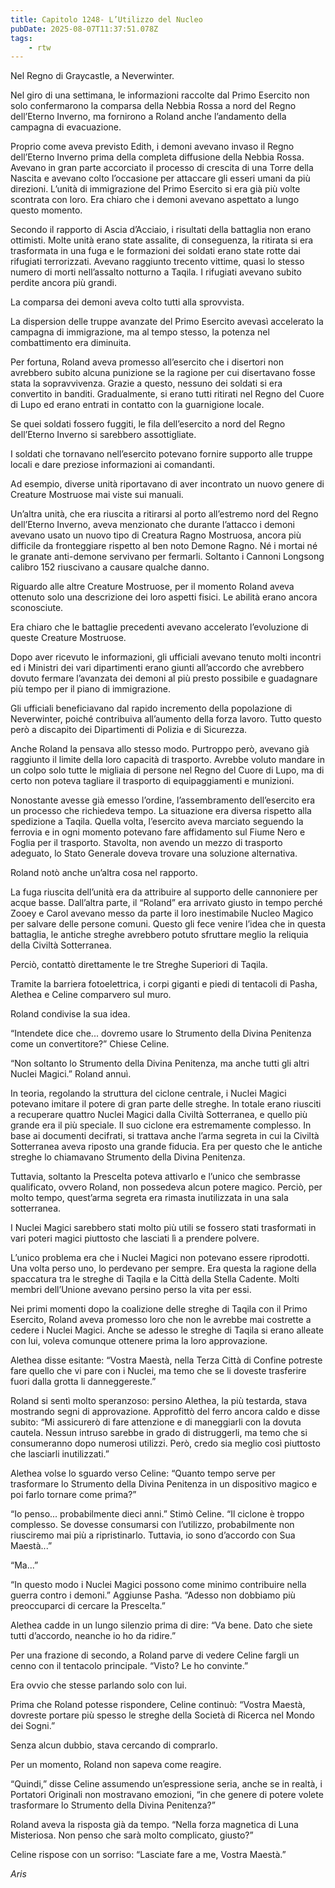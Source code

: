 ```yaml
---
title: Capitolo 1248- L’Utilizzo del Nucleo
pubDate: 2025-08-07T11:37:51.078Z
tags:
    - rtw
---
```



Nel Regno di Graycastle, a Neverwinter.


Nel giro di una settimana, le informazioni raccolte dal Primo Esercito non solo confermarono la comparsa della Nebbia Rossa a nord del Regno dell’Eterno Inverno, ma fornirono a Roland anche l’andamento della campagna di evacuazione.


Proprio come aveva previsto Edith, i demoni avevano invaso il Regno dell’Eterno Inverno prima della completa diffusione della Nebbia Rossa. Avevano in gran parte accorciato il processo di crescita di una Torre della Nascita e avevano colto l’occasione per attaccare gli esseri umani da più direzioni. L’unità di immigrazione del Primo Esercito si era già più volte scontrata con loro. Era chiaro che i demoni avevano aspettato a lungo questo momento.


Secondo il rapporto di Ascia d’Acciaio, i risultati della battaglia non erano ottimisti. Molte unità erano state assalite, di conseguenza, la ritirata si era trasformata in una fuga e le formazioni dei soldati erano state rotte dai rifugiati terrorizzati. Avevano raggiunto trecento vittime, quasi lo stesso numero di morti nell’assalto notturno a Taqila. I rifugiati avevano subito perdite ancora più grandi.


La comparsa dei demoni aveva colto tutti alla sprovvista.


La dispersion delle truppe avanzate del Primo Esercito avevasì accelerato la campagna di immigrazione, ma al tempo stesso, la potenza nel combattimento era diminuita.


Per fortuna, Roland aveva promesso all’esercito che i disertori non avrebbero subito alcuna punizione se la ragione per cui disertavano fosse stata la sopravvivenza. Grazie a questo, nessuno dei soldati si era convertito in banditi. Gradualmente, si erano tutti ritirati nel Regno del Cuore di Lupo ed erano entrati in contatto con la guarnigione locale.


Se quei soldati fossero fuggiti, le fila dell’esercito a nord del Regno dell’Eterno Inverno si sarebbero assottigliate.


I soldati che tornavano nell’esercito potevano fornire supporto alle truppe locali e dare preziose informazioni ai comandanti.


Ad esempio, diverse unità riportavano di aver incontrato un nuovo genere di Creature Mostruose mai viste sui manuali.


Un’altra unità, che era riuscita a ritirarsi al porto all’estremo nord del Regno dell’Eterno Inverno, aveva menzionato che durante l’attacco i demoni avevano usato un nuovo tipo di Creatura Ragno Mostruosa, ancora più difficile da fronteggiare rispetto al ben noto Demone Ragno. Né i mortai né le granate anti-demone servivano per fermarli. Soltanto i Cannoni Longsong calibro 152 riuscivano a causare qualche danno.


Riguardo alle altre Creature Mostruose, per il momento Roland aveva ottenuto solo una descrizione dei loro aspetti fisici. Le abilità erano ancora sconosciute.


Era chiaro che le battaglie precedenti avevano accelerato l’evoluzione di queste Creature Mostruose.


Dopo aver ricevuto le informazioni, gli ufficiali avevano tenuto molti incontri ed i Ministri dei vari dipartimenti erano giunti all’accordo che avrebbero dovuto fermare l’avanzata dei demoni al più presto possibile e guadagnare più tempo per il piano di immigrazione.


Gli ufficiali beneficiavano dal rapido incremento della popolazione di Neverwinter, poiché contribuiva all’aumento della forza lavoro. Tutto questo però a discapito dei Dipartimenti di Polizia e di Sicurezza.


Anche Roland la pensava allo stesso modo. Purtroppo però, avevano già raggiunto il limite della loro capacità di trasporto. Avrebbe voluto mandare in un colpo solo tutte le migliaia di persone nel Regno del Cuore di Lupo, ma di certo non poteva tagliare il trasporto di equipaggiamenti e munizioni.


Nonostante avesse già emesso l’ordine, l’assembramento dell’esercito era un processo che richiedeva tempo. La situazione era diversa rispetto alla spedizione a Taqila. Quella volta, l’esercito aveva marciato seguendo la ferrovia e in ogni momento potevano fare affidamento sul Fiume Nero e Foglia per il trasporto. Stavolta, non avendo un mezzo di trasporto adeguato, lo Stato Generale doveva trovare una soluzione alternativa.


Roland notò anche un’altra cosa nel rapporto.


La fuga riuscita dell’unità era da attribuire al supporto delle cannoniere per acque basse. Dall’altra parte, il “Roland” era arrivato giusto in tempo perché Zooey e Carol avevano messo da parte il loro inestimabile Nucleo Magico per salvare delle persone comuni. Questo gli fece venire l’idea che in questa battaglia, le antiche streghe avrebbero potuto sfruttare meglio la reliquia della Civiltà Sotterranea.


Perciò, contattò direttamente le tre Streghe Superiori di Taqila.


Tramite la barriera fotoelettrica, i corpi giganti e piedi di tentacoli di Pasha, Alethea e Celine comparvero sul muro.


Roland condivise la sua idea.


“Intendete dice che... dovremo usare lo Strumento della Divina Penitenza come un convertitore?” Chiese Celine.


“Non soltanto lo Strumento della Divina Penitenza, ma anche tutti gli altri Nuclei Magici.” Roland annuì.


In teoria, regolando la struttura del ciclone centrale, i Nuclei Magici potevano imitare il potere di gran parte delle streghe. In totale erano riusciti a recuperare quattro Nuclei Magici dalla Civiltà Sotterranea, e quello più grande era il più speciale. Il suo ciclone era estremamente complesso. In base ai documenti decifrati, si trattava anche l’arma segreta in cui la Civiltà Sotterranea aveva riposto una grande fiducia. Era per questo che le antiche streghe lo chiamavano Strumento della Divina Penitenza.


Tuttavia, soltanto la Prescelta poteva attivarlo e l’unico che sembrasse qualificato, ovvero Roland, non possedeva alcun potere magico. Perciò, per molto tempo, quest’arma segreta era rimasta inutilizzata in una sala sotterranea.


I Nuclei Magici sarebbero stati molto più utili se fossero stati trasformati in vari poteri magici piuttosto che lasciati lì a prendere polvere.


L’unico problema era che i Nuclei Magici non potevano essere riprodotti. Una volta perso uno, lo perdevano per sempre. Era questa la ragione della spaccatura tra le streghe di Taqila e la Città della Stella Cadente. Molti membri dell’Unione avevano persino perso la vita per essi.


Nei primi momenti dopo la coalizione delle streghe di Taqila con il Primo Esercito, Roland aveva promesso loro che non le avrebbe mai costrette a cedere i Nuclei Magici. Anche se adesso le streghe di Taqila si erano alleate con lui, voleva comunque ottenere prima la loro approvazione.


Alethea disse esitante: “Vostra Maestà, nella Terza Città di Confine potreste fare quello che vi pare con i Nuclei, ma temo che se li doveste trasferire fuori dalla grotta li danneggereste.”


Roland si sentì molto speranzoso: persino Alethea, la più testarda, stava mostrando segni di approvazione. Approfittò del ferro ancora caldo e disse subito: “Mi assicurerò di fare attenzione e di maneggiarli con la dovuta cautela. Nessun intruso sarebbe in grado di distruggerli, ma temo che si consumeranno dopo numerosi utilizzi. Però, credo sia meglio così piuttosto che lasciarli inutilizzati.”


Alethea volse lo sguardo verso Celine: “Quanto tempo serve per trasformare lo Strumento della Divina Penitenza in un dispositivo magico e poi farlo tornare come prima?”


“Io penso... probabilmente dieci anni.” Stimò Celine. “Il ciclone è troppo complesso. Se dovesse consumarsi con l’utilizzo, probabilmente non riusciremo mai più a ripristinarlo. Tuttavia, io sono d’accordo con Sua Maestà...”


“Ma...”


“In questo modo i Nuclei Magici possono come minimo contribuire nella guerra contro i demoni.” Aggiunse Pasha. “Adesso non dobbiamo più preoccuparci di cercare la Prescelta.”


Alethea cadde in un lungo silenzio prima di dire: “Va bene. Dato che siete tutti d’accordo, neanche io ho da ridire.”


Per una frazione di secondo, a Roland parve di vedere Celine fargli un cenno con il tentacolo principale. “Visto? Le ho convinte.”


Era ovvio che stesse parlando solo con lui.


Prima che Roland potesse rispondere, Celine continuò: “Vostra Maestà, dovreste portare più spesso le streghe della Società di Ricerca nel Mondo dei Sogni.”


Senza alcun dubbio, stava cercando di comprarlo.


Per un momento, Roland non sapeva come reagire.


“Quindi,” disse Celine assumendo un’espressione seria, anche se in realtà, i Portatori Originali non mostravano emozioni, “in che genere di potere volete trasformare lo Strumento della Divina Penitenza?”


Roland aveva la risposta già da tempo. “Nella forza magnetica di Luna Misteriosa. Non penso che sarà molto complicato, giusto?”


Celine rispose con un sorriso: “Lasciate fare a me, Vostra Maestà.”






<em>Aris</em>
                                


                                



